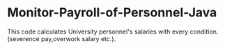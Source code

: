 # Monitor-Payroll-of-Personnel-Java
This code calculates University personnel's salaries with every condition.(severence pay,overwork salary etc.).
